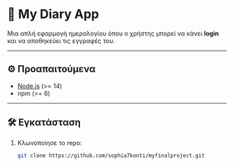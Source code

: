 # 📔 My Diary App

Μια απλή εφαρμογή ημερολογίου όπου ο χρήστης μπορεί να κάνει **login** και να αποθηκεύει τις εγγραφές του.

---

## ⚙️ Προαπαιτούμενα
- [Node.js](https://nodejs.org/) (>= 14)
- npm (>= 6)

---

## 🛠️ Εγκατάσταση

1. Κλωνοποίησε το repo:
   ```bash
   git clone https://github.com/sophia7konti/myfinalproject.git
